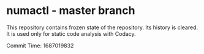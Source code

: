 # numactl - master branch

This repository contains frozen state of the repository.
Its history is cleared. It is used only for static code
analysis with Codacy.

Commit Time: 1687019832